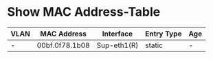 
# Show MAC Address-Table
| VLAN | MAC Address | Interface | Entry Type | Age |
| ---- | ----------- | --------- | ---------- | --- |
| - | 00bf.0f78.1b08 | Sup-eth1(R) | static | - |